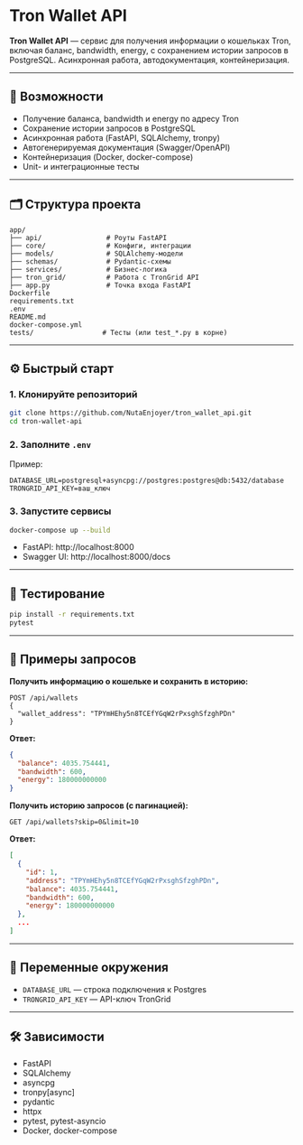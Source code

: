 # Tron Wallet API

**Tron Wallet API** — сервис для получения информации о кошельках Tron, включая баланс, bandwidth, energy, с сохранением истории запросов в PostgreSQL. Асинхронная работа, автодокументация, контейнеризация.

---

## 🚀 Возможности

- Получение баланса, bandwidth и energy по адресу Tron
- Сохранение истории запросов в PostgreSQL
- Асинхронная работа (FastAPI, SQLAlchemy, tronpy)
- Автогенерируемая документация (Swagger/OpenAPI)
- Контейнеризация (Docker, docker-compose)
- Unit- и интеграционные тесты

---

## 🗂️ Структура проекта

```
app/
├── api/                # Роуты FastAPI
├── core/               # Конфиги, интеграции
├── models/             # SQLAlchemy-модели
├── schemas/            # Pydantic-схемы
├── services/           # Бизнес-логика
├── tron_grid/          # Работа с TronGrid API
├── app.py              # Точка входа FastAPI
Dockerfile
requirements.txt
.env
README.md
docker-compose.yml
tests/                 # Тесты (или test_*.py в корне)
```

---

## ⚙️ Быстрый старт

### 1. Клонируйте репозиторий

```sh
git clone https://github.com/NutaEnjoyer/tron_wallet_api.git
cd tron-wallet-api
```

### 2. Заполните `.env`

Пример:
```
DATABASE_URL=postgresql+asyncpg://postgres:postgres@db:5432/database
TRONGRID_API_KEY=ваш_ключ
```

### 3. Запустите сервисы

```sh
docker-compose up --build
```

- FastAPI: http://localhost:8000
- Swagger UI: http://localhost:8000/docs

---

## 🧪 Тестирование

```sh
pip install -r requirements.txt
pytest
```

---

## 📝 Примеры запросов

**Получить информацию о кошельке и сохранить в историю:**
```http
POST /api/wallets
{
  "wallet_address": "TPYmHEhy5n8TCEfYGqW2rPxsghSfzghPDn"
}
```
**Ответ:**
```json
{
  "balance": 4035.754441,
  "bandwidth": 600,
  "energy": 180000000000
}
```

**Получить историю запросов (с пагинацией):**
```http
GET /api/wallets?skip=0&limit=10
```
**Ответ:**
```json
[
  {
    "id": 1,
    "address": "TPYmHEhy5n8TCEfYGqW2rPxsghSfzghPDn",
    "balance": 4035.754441,
    "bandwidth": 600,
    "energy": 180000000000
  },
  ...
]
```

---


## 📝 Переменные окружения

- `DATABASE_URL` — строка подключения к Postgres
- `TRONGRID_API_KEY` — API-ключ TronGrid

---

## 🛠️ Зависимости

- FastAPI
- SQLAlchemy
- asyncpg
- tronpy[async]
- pydantic
- httpx
- pytest, pytest-asyncio
- Docker, docker-compose

